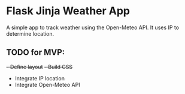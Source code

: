 # Flask Jinja Weather App
A simple app to track weather using the Open-Meteo API. It uses IP to determine location.

## TODO for MVP:
~~- Define layout~~
~~- Build CSS~~
- Integrate IP location
- Integrate Open-Meteo API
